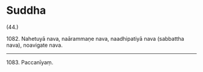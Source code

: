 # Suddha

(44.)

1082\. Nahetuyā nava, naārammaṇe nava, naadhipatiyā nava (sabbattha nava), noavigate nava.

---

1083\. Paccanīyaṃ.
